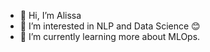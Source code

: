 - 👋 Hi, I’m Alissa
- 👀 I’m interested in NLP and Data Science 😊
- 🌱 I’m currently learning more about MLOps. 
